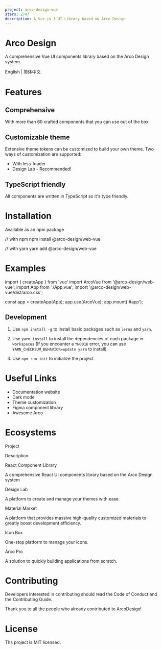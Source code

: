 ```yaml
---
project: arco-design-vue
stars: 2747
description: A Vue.js 3 UI Library based on Arco Design
---
```


Arco Design
===========

A comprehensive Vue UI components library based on the Arco Design system.

English | 简体中文

Features
========

Comprehensive
-------------

With more than 60 crafted components that you can use out of the box.

Customizable theme
------------------

Extensive theme tokens can be customized to build your own theme. Two ways of customization are supported:

-   With less-loader
-   Design Lab - Recommended!

TypeScript friendly
-------------------

All components are written in TypeScript so it's type friendly.

Installation
============

Available as an npm package

// with npm
npm install @arco-design/web-vue

// with yarn
yarn add @arco-design/web-vue

Examples
========

import { createApp } from 'vue'
import ArcoVue from '@arco-design/web-vue';
import App from './App.vue';
import '@arco-design/web-vue/dist/arco.css';

const app \= createApp(App);
app.use(ArcoVue);
app.mount('#app');

Development
-----------

1.  Use `npm install -g` to install basic packages such as `lerna` and `yarn`.
    
2.  Use `yarn install` to install the dependencies of each package in `workspaces` (If you encounter a `YN0018` error, you can use `YARN_CHECKSUM_BEHAVIOR=update yarn` to install).
    
3.  Use `npm run init` to initialize the project.
    

Useful Links
============

-   Documentation website
-   Dark mode
-   Theme customization
-   Figma component library
-   Awesome Arco

Ecosystems
==========

Project

Description

React Component Library

A comprehensive React UI components library based on the Arco Design system

Design Lab

A platform to create and manage your themes with ease.

Material Market

A platform that provides massive high-quality customized materials to greatly boost development efficiency.

Icon Box

One-stop platform to manage your icons.

Arco Pro

A solution to quickly building applications from scratch.

Contributing
============

Developers interested in contributing should read the Code of Conduct and the Contributing Guide.

Thank you to all the people who already contributed to ArcoDesign!

License
=======

Ths project is MIT licensed.

